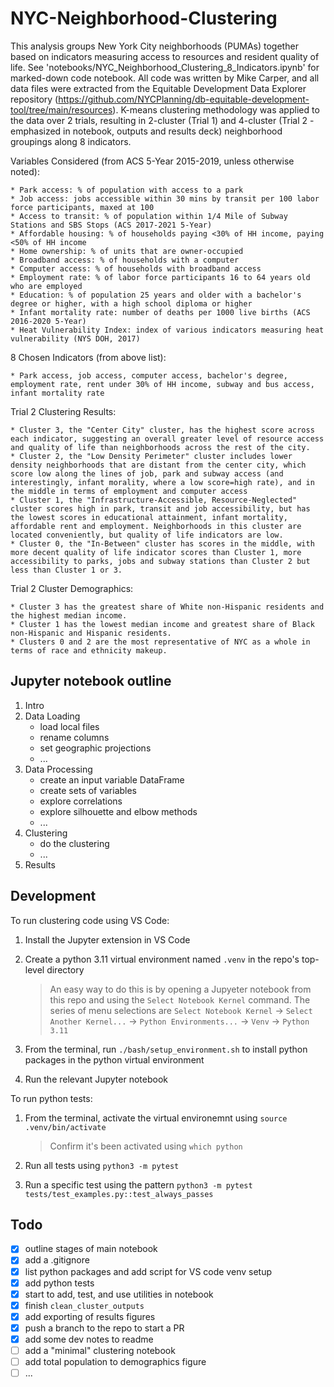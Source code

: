 # NYC-Neighborhood-Clustering

This analysis groups New York City neighborhoods (PUMAs) together based on indicators measuring access to resources and resident quality of life. See 'notebooks/NYC_Neighborhood_Clustering_8_Indicators.ipynb' for marked-down code notebook. All code was written by Mike Carper, and all data files were extracted from the Equitable Development Data Explorer repository (https://github.com/NYCPlanning/db-equitable-development-tool/tree/main/resources). K-means clustering methodology was applied to the data over 2 trials, resulting in 2-cluster (Trial 1) and 4-cluster (Trial 2 - emphasized in notebook, outputs and results deck) neighborhood groupings along 8 indicators.


Variables Considered (from ACS 5-Year 2015-2019, unless otherwise noted):
    
    * Park access: % of population with access to a park
    * Job access: jobs accessible within 30 mins by transit per 100 labor force participants, maxed at 100
    * Access to transit: % of population within 1/4 Mile of Subway Stations and SBS Stops (ACS 2017-2021 5-Year)
    * Affordable housing: % of households paying <30% of HH income, paying <50% of HH income
    * Home ownership: % of units that are owner-occupied
    * Broadband access: % of households with a computer
    * Computer access: % of households with broadband access
    * Employment rate: % of labor force participants 16 to 64 years old who are employed
    * Education: % of population 25 years and older with a bachelor's degree or higher, with a high school diploma or higher
    * Infant mortality rate: number of deaths per 1000 live births (ACS 2016-2020 5-Year)
    * Heat Vulnerability Index: index of various indicators measuring heat vulnerability (NYS DOH, 2017)

8 Chosen Indicators (from above list):
    
    * Park access, job access, computer access, bachelor's degree, employment rate, rent under 30% of HH income, subway and bus access, infant mortality rate
    
Trial 2 Clustering Results:
    
    * Cluster 3, the "Center City" cluster, has the highest score across each indicator, suggesting an overall greater level of resource access and quality of life than neighborhoods across the rest of the city.
    * Cluster 2, the "Low Density Perimeter" cluster includes lower density neighborhoods that are distant from the center city, which score low along the lines of job, park and subway access (and interestingly, infant morality, where a low score=high rate), and in the middle in terms of employment and computer access
    * Cluster 1, the "Infrastructure-Accessible, Resource-Neglected" cluster scores high in park, transit and job accessibility, but has the lowest scores in educational attainment, infant mortality, affordable rent and employment. Neighborhoods in this cluster are located conveniently, but quality of life indicators are low.
    * Cluster 0, the "In-Between" cluster has scores in the middle, with more decent quality of life indicator scores than Cluster 1, more accessibility to parks, jobs and subway stations than Cluster 2 but less than Cluster 1 or 3.
    
Trial 2 Cluster Demographics:
    
    * Cluster 3 has the greatest share of White non-Hispanic residents and the highest median income.
    * Cluster 1 has the lowest median income and greatest share of Black non-Hispanic and Hispanic residents.
    * Clusters 0 and 2 are the most representative of NYC as a whole in terms of race and ethnicity makeup.

## Jupyter notebook outline

1. Intro
2. Data Loading
   - load local files
   - rename columns
   - set geographic projections
   - ...
3. Data Processing
   - create an input variable DataFrame
   - create sets of variables
   - explore correlations
   - explore silhouette and elbow methods
   - ...
4. Clustering
   - do the clustering
   - ...
5. Results

## Development

To run clustering code using VS Code:

1. Install the Jupyter extension in VS Code

2. Create a python 3.11 virtual environment named `.venv` in the repo's top-level directory
   > An easy way to do this is by opening a Jupyeter notebook from this repo and using the `Select Notebook Kernel` command. The series of menu selections are `Select Notebook Kernel` -> `Select Another Kernel...` -> `Python Environments...` -> `Venv` -> `Python 3.11`

3. From the terminal, run `./bash/setup_environment.sh` to install python packages in the python virtual environment

4. Run the relevant Jupyter notebook

To run python tests:

1. From the terminal, activate the virtual environemnt using `source .venv/bin/activate`
   > Confirm it's been activated using `which python`

2. Run all tests using `python3 -m pytest`

3. Run a specific test using the pattern `python3 -m pytest tests/test_examples.py::test_always_passes`

## Todo

- [x] outline stages of main notebook
- [x] add a .gitignore
- [x] list python packages and add script for VS code venv setup
- [x] add python tests
- [x] start to add, test, and use utilities in notebook
- [x] finish `clean_cluster_outputs`
- [x] add exporting of results figures
- [x] push a branch to the repo to start a PR
- [x] add some dev notes to readme
- [ ] add a "minimal" clustering notebook
- [ ] add total population to demographics figure
- [ ] ...

